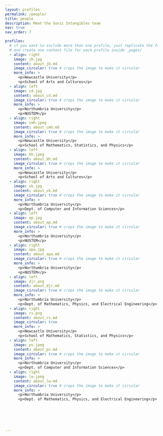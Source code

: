 ```yaml
---
layout: profiles
permalink: /people/
title: people
description: Meet the Sonic Intangibles team
nav: true
nav_order: 7

profiles:
  # if you want to include more than one profile, just replicate the following block
  # and create one content file for each profile inside _pages/
  - align: right
    image: jb.jpg
    content: about_jb.md
    image_circular: true # crops the image to make it circular
    more_info: >
      <p>Newcastle University</p>
      <p>School of Arts and Cultures</p>   
  - align: left
    image: cd.jpg
    content: about_cd.md
    image_circular: true # crops the image to make it circular
    more_info: >
      <p>Northumbria University</p>
      <p>NUSTEM</p>   
  - align: right
    image: cmh.jpeg
    content: about_cmh.md
    image_circular: true # crops the image to make it circular
    more_info: >
      <p>Newcastle University</p>
      <p>School of Mathematics, Statistics, and Physics</p>
  - align: left
    image: bh.jpeg
    content: about_bh.md
    image_circular: true # crops the image to make it circular
    more_info: >
      <p>Newcastle University</p>
      <p>School of Arts and Cultures</p>
  - align: right
    image: sk.jpg
    content: about_sk.md
    image_circular: true # crops the image to make it circular
    more_info: >
      <p>Northumbria University</p>
      <p>Dept. of Computer and Information Sciences</p>
  - align: left
    image: ap.jpg
    content: about_ap.md
    image_circular: true # crops the image to make it circular
    more_info: >
      <p>Northumbria University</p>
      <p>NUSTEM</p>  
  - align: right
    image: apa.jpg
    content: about_apa.md
    image_circular: true # crops the image to make it circular
    more_info: >
      <p>Northumbria University</p>
      <p>NUSTEM</p>
  - align: left
    image: djr.png
    content: about_djr.md
    image_circular: true # crops the image to make it circular
    more_info: >
      <p>Northumbria University</p>
      <p>Dept. of Mathematics, Physics, and Electrical Engineering</p>
  - align: right
    image: rs.png
    content: about_rs.md
    image_circular: true
    more_info: >
      <p>Newcastle University</p>
      <p>School of Mathematics, Statistics, and Physics</p>
  - align: left
    image: pv.jpeg
    content: about_pv.md
    image_circular: true # crops the image to make it circular
    more_info: >
      <p>Northumbria University</p>
      <p>Dept. of Computer and Information Sciences</p>
  - align: right
    image: lw.jpeg
    content: about_lw.md
    image_circular: true # crops the image to make it circular
    more_info: >
      <p>Northumbria University</p>
      <p>Dept. of Mathematics, Physics, and Electrical Engineering</p>
  


  
     
    
---
```

